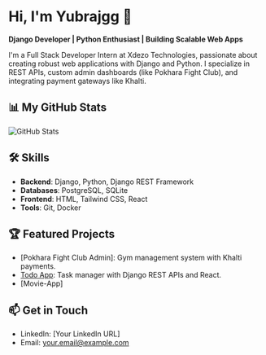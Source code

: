 # Hi, I'm Yubrajgg 👋
**Django Developer | Python Enthusiast | Building Scalable Web Apps**

I'm a Full Stack Developer Intern at Xdezo Technologies, passionate about creating robust web applications with Django and Python. I specialize in REST APIs, custom admin dashboards (like Pokhara Fight Club), and integrating payment gateways like Khalti.

## 📊 My GitHub Stats
![GitHub Stats](https://github-readme-stats.vercel.app/api?username=Yubrajgg&show_icons=true&theme=radical&include_all_commits=true&count_private=true)

## 🛠️ Skills
- **Backend**: Django, Python, Django REST Framework
- **Databases**: PostgreSQL, SQLite
- **Frontend**: HTML, Tailwind CSS, React
- **Tools**: Git, Docker

## 🏆 Featured Projects
- [Pokhara Fight Club Admin]: Gym management system with Khalti payments.
- [Todo App](https://github.com/Yubrajgg/todo-app): Task manager with Django REST APIs and React.
- [Movie-App]

## 📫 Get in Touch
- LinkedIn: [Your LinkedIn URL]
- Email: your.email@example.com
